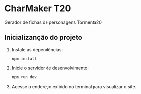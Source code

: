 # CharMaker T20

Gerador de fichas de personagens Tormenta20

## Inicializanção do projeto

1. Instale as dependências:
   ```bash
   npm install
   ```
2. Inicie o servidor de desenvolvimento:
   ```bash
   npm run dev
   ```
3. Acesse o endereço exibido no terminal para visualizar o site.

